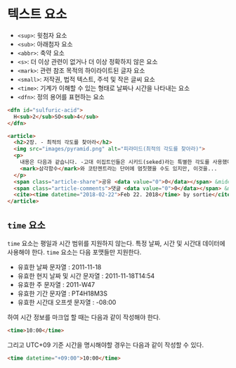 # 텍스트 요소

* `<sup>`: 윗첨자 요소
* `<sub>`: 아래첨자 요소
* `<abbr>`: 축약 요소
* `<s>`: 더 이상 관련이 없거나 더 이상 정확하지 않은 요소
* `<mark>`: 관련 참조 목적의 하이라이트된 글자 요소
* `<small>`: 저작권, 법적 텍스트, 주석 및 작은 글씨 요소
* `<time>`: 기계가 이해할 수 있는 형태로 날짜나 시간을 나타내는 요소
* `<dfn>`: 정의 용어를 표현하는 요소

```html
<dfn id="sulfuric-acid">
  H<sub>2</sub>SO<sub>4</sub>
</dfn>

<article>
  <h2>2장. - 최적의 각도를 찾아라</h2>
  <img src="images/pyramid.png" alt="피라미드(최적의 각도를 찾아라)">
  <p>
    내용은 다음과 같습니다. -고대 이집트인들은 시키드(seked)라는 특별한 각도를 사용했다. -시키드는 현대 삼각함수의 코탄젠트(cotangent)와 그값이 같다.
    <mark>삼각함수</mark>와 코탄젠트라는 단어에 멈칫했을 수도 있지만, 이것을...
  </p>
  <span class="article-share">공유 <data value="0">0</data></span> &middot;
  <span class="article-comments">댓글 <data value="0">0</data></span> &middot;
  <cite><time datetime="2018-02-22">Feb 22. 2018</time> by sortie</cite>
</article>
```

## `time` 요소

`time` 요소는 평일과 시간 범위를 지원하지 않는다. 특정 날짜, 시간 및 시간대 데이터에 사용해야 한다. `time` 요소는 다음 포맷들만 지원한다.

* 유효한 날짜 문자열 : 2011-11-18
* 유효한 현지 날짜 및 시간 문자열 : 2011-11-18T14:54
* 유효한 주 문자열 : 2011-W47
* 유효한 기간 문자열 : PT4H18M3S
* 유효한 시간대 오프셋 문자열 : -08:00

하여 시간 정보를 마크업 할 때는 다음과 같이 작성해야 한다.

```html
<time>10:00</time>
```

그리고 UTC+09 기준 시간을 명시해야할 경우는 다음과 같이 작성할 수 있다.

```html
<time datetime="+09:00">10:00</time>
```
